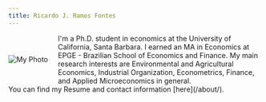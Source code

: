 ```yaml
---
title: Ricardo J. Ramos Fontes
---
```


<div style="display: flex; align-items: center; flex-wrap: wrap; gap: 20px;">

  <img src="/images/professional_pic.jpeg" alt="My Photo" style="max-width: 300px; height: auto;">

  <div style="flex: 1; min-width: 250px;">
    I'm a Ph.D. student in economics at the University of California, Santa Barbara. I earned an MA in Economics at EPGE - Brazilian School of Economics and Finance.
    My main research interests are Environmental and Agricultural Economics, Industrial Organization, Econometrics, Finance, and Applied Microeconomics in general.
    
  </div>

</div>
You can find my Resume and contact information [here](/about/).

